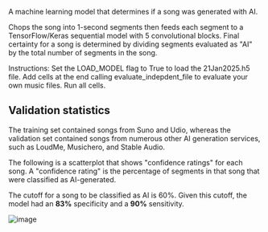 A machine learning model that determines if a song was generated with AI.

Chops the song into 1-second segments then feeds each segment to a TensorFlow/Keras sequential model with 5 convolutional blocks.
Final certainty for a song is determined by dividing segments evaluated as "AI" by the total number of segments in the song.

Instructions: Set the LOAD_MODEL flag to True to load the 21Jan2025.h5 file. Add cells at the end calling evaluate_indepdent_file to evaluate your own music files. Run all cells.

## Validation statistics

The training set contained songs from Suno and Udio, whereas the validation set contained songs from numerous other AI generation services, such as LoudMe, Musichero, and Stable Audio.

The following is a scatterplot that shows "confidence ratings" for each song. A "confidence rating" is the percentage of segments in that song that were classified as AI-generated.

The cutoff for a song to be classified as AI is 60%. Given this cutoff, the model had an **83%** specificity and a **90%** sensitivity.

![image](https://github.com/user-attachments/assets/9b96d7c5-a5b4-4974-8ce9-35b6e49b309f)
